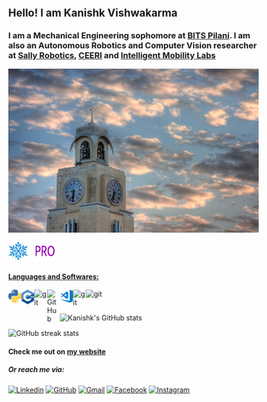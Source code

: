 ## Hello! I am Kanishk Vishwakarma


### I am a Mechanical Engineering sophomore at [BITS Pilani](https://www.bits-pilani.ac.in/). I am also an Autonomous Robotics and Computer Vision researcher at [Sally Robotics](https://www.sally-robotics.co.in), [CEERI](https://www.ceeri.res.in/) and [Intelligent Mobility Labs](https://www.linkedin.com/company/intelligent-mobility-labs/)


<img src="bits.jpg">

<a href='https://archiveprogram.github.com/'><img src='https://raw.githubusercontent.com/acervenky/animated-github-badges/master/assets/acbadge.gif' width='40' height='40'></a> <a href='https://github.com/pricing'><img src='https://raw.githubusercontent.com/acervenky/animated-github-badges/master/assets/pro.gif' width='40' height='40'></a> 
 
 


#### <u>Languages and Softwares:</u>

<a href="https://www.python.org" target="_blank"> <img align="left" alt="Python" width="26px" src="https://github.com/Aakarsh-B/trying-repos/blob/master/python-5.svg?raw=true"/> </a>
<a href="https://isocpp.org/" target="_blank"> <img align="left" alt="C++" width="26px" src="https://github.com/Aakarsh-B/trying-repos/blob/master/c++.png"/> </a>
<a href="https://git-scm.com/" target="_blank"> <img align="left" alt="git" width="26px" src="https://www.vectorlogo.zone/logos/git-scm/git-scm-icon.svg"/> </a>
<a href="https://github.com/"><img align="left" alt="GitHub" width="26px" src="https://image.flaticon.com/icons/png/512/25/25231.png" /></a>
<a href="https://code.visualstudio.com/"><img align="left" alt="Visual Studio Code" width="26px" src="https://raw.githubusercontent.com/github/explore/80688e429a7d4ef2fca1e82350fe8e3517d3494d/topics/visual-studio-code/visual-studio-code.png" /></a>
<a href="https://www.ros.org/"><img align="left" alt="git" width="26px" src="https://answers.ros.org/upfiles/14554624266871161.png"/></a>
<a href="https://www.docker.com/"><img align="left" alt="git" width="40px" src="https://www.docker.com/sites/default/files/d8/2019-07/Moby-logo.png"/></a>
<br><br>

![Kanishk's GitHub stats](https://github-readme-stats.vercel.app/api?username=Kanishk598&show_icons=true&theme=dark)

![GitHub streak stats](https://github-readme-streak-stats.herokuapp.com/?user=Kanishk598&theme=dark)

#### Check me out on [my website](http://kanishk598.github.io/) 

##### Or reach me via:

[![Linkedin](https://img.shields.io/badge/LinkedIn-0077B5?style=for-the-badge&logo=linkedin&logoColor=white)](https://www.linkedin.com/in/kanishk598/)
[![GitHub](https://img.shields.io/badge/GitHub-100000?style=for-the-badge&logo=github&logoColor=white)](https://github.com/Kanishk598)
[![Gmail](https://img.shields.io/badge/Gmail-D14836?style=for-the-badge&logo=gmail&logoColor=white)](mailto:f20190315@pilani.bits-pilani.ac.in)
[![Facebook](https://img.shields.io/badge/Facebook-1877F2?style=for-the-badge&logo=facebook&logoColor=white)](https://www.facebook.com/kanishk.vishwakarma.3)
[![Instagram](https://img.shields.io/badge/Instagram-E4405F?style=for-the-badge&logo=instagram&logoColor=white)](https://www.instagram.com/konixboi)
